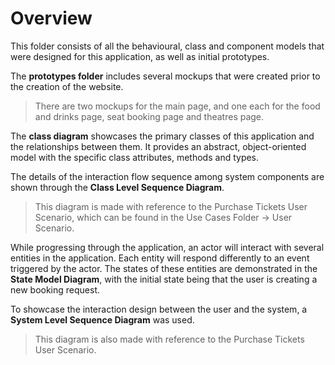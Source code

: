 # Overview

This folder consists of all the behavioural, class and component models that were designed for this application, as well as initial prototypes.

The **prototypes folder** includes several mockups that were created prior to the creation of the website. 
>There are two mockups for the main page, and one each for the food and drinks page, seat booking page and theatres page.

The **class diagram** showcases the primary classes of this application and the relationships between them. It provides an abstract, object-oriented model with the specific class attributes, methods and types. 

The details of the interaction flow sequence among system components are shown through the **Class Level Sequence Diagram**.
>This diagram is made with reference to the Purchase Tickets User Scenario, which can be found in the Use Cases Folder -> User Scenario.

While progressing through the application, an actor will interact with several entities in the application. Each entity will respond differently to an event triggered by the actor. The states of these entities are demonstrated in the **State Model Diagram**, with the initial state being that the user is creating a new booking request.

To showcase the interaction design between the user and the system, a **System Level Sequence Diagram** was used. 
>This diagram is also made with reference to the Purchase Tickets User Scenario.
